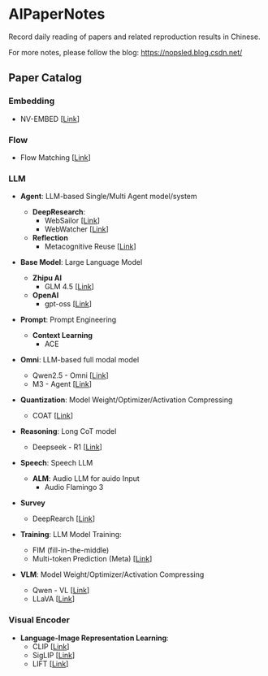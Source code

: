 # AIPaperNotes
Record daily reading of papers and related reproduction results in Chinese.

For more notes, please follow the blog: https://nopsled.blog.csdn.net/

## Paper Catalog

### Embedding

- NV-EMBED [[Link](https://github.com/AlphaAvatar/AIPaperNotes/blob/main/Embedding/2025/NV-EMBED%3A%20IMPROVED%20TECHNIQUES%20FOR%20TRAINING%20LLMS%20AS%20GENERALIST%20EMBEDDING%20MODELS.md)]

### Flow

- Flow Matching [[Link](https://github.com/AlphaAvatar/AIPaperNotes/blob/main/Flow/2023/FLOW%20MATCHING%20FOR%20GENERATIVE%20MODELING.md)]

### LLM

- **Agent**: LLM-based Single/Multi Agent model/system
    - **DeepResearch**:
        - WebSailor [[Link](https://github.com/AlphaAvatar/AIPaperNotes/blob/main/LLM/Agent/DeepRearch/2025/WebSailor%3A%20Navigating%20Super-human%20Reasoning%20for%20Web%20Agent.md)]
        - WebWatcher [[Link](https://github.com/AlphaAvatar/AIPaperNotes/blob/main/LLM/Agent/DeepRearch/2025/WebWatcher%3A%20Breaking%20New%20Frontiers%20of%20Vision-Language%20Deep%20Research%20Agent.md)]
    - **Reflection**
        - Metacognitive Reuse [[Link](https://github.com/AlphaAvatar/AIPaperNotes/blob/main/LLM/Agent/Reflection/2025/Metacognitive%20Reuse%3A%20Turning%20Recurring%20LLM%20Reasoning%20Into%20Concise%20Behaviors.md)]

- **Base Model**: Large Language Model
    - **Zhipu AI**
        - GLM 4.5 [[Link](https://github.com/AlphaAvatar/AIPaperNotes/blob/main/LLM/Base%20Model/Zhipu%20AI/2025/GLM-4.5%3A%20Agentic%2C%20Reasoning%2C%20and%20Coding%20(ARC)%20Foundation%20Models.md)]
    - **OpenAI**
        - gpt-oss [[Link](https://github.com/AlphaAvatar/AIPaperNotes/blob/main/LLM/Base%20Model/OpenAI/2025/gpt-oss-120b%20%26%20gpt-oss-20b%20Model%20Card.md)]

- **Prompt**: Prompt Engineering
    - **Context Learning**
        - ACE

- **Omni**: LLM-based full modal model
    - Qwen2.5 - Omni [[Link](https://github.com/AlphaAvatar/AIPaperNotes/blob/main/LLM/Omni/2025/Qwen2.5-Omni%20Technical%20Report.md)]
    - M3 - Agent [[Link](https://github.com/AlphaAvatar/AIPaperNotes/blob/main/LLM/Omni/2025/Seeing%2C%20Listening%2C%20Remembering%2C%20and%20Reasoning%3A%20A%20Multimodal%20Agent%20with%20Long-Term%20Memory.md)]

- **Quantization**: Model Weight/Optimizer/Activation Compressing
    - COAT [[Link](https://github.com/AlphaAvatar/AIPaperNotes/blob/main/LLM/Quantization/2025/COAT%3A%20COMPRESSING%20OPTIMIZER%20STATES%20AND%20ACTIVATION%20FOR%20MEMORY-EFFICIENT%20FP8%20TRAINING.md)]

- **Reasoning**: Long CoT model
    - Deepseek - R1 [[Link](https://github.com/AlphaAvatar/AIPaperNotes/blob/main/LLM/Reasoning/2025/DeepSeek-R1%3A%20Incentivizing%20Reasoning%20Capability%20in%20LLMs%20via%20Reinforcement%20Learning.md)]

- **Speech**: Speech LLM
    - **ALM**: Audio LLM for auido Input
        - Audio Flamingo 3

- **Survey**
    - DeepRearch [[Link](https://github.com/AlphaAvatar/AIPaperNotes/blob/main/LLM/Survey/DeepRearch/2025/A%20Comprehensive%20Survey%20of%20Deep%20Research%3A%20Systems%2C%20Methodologies%2C%20and%20Applications.md)]

- **Training**: LLM Model Training:
    - FIM (fill-in-the-middle)
    - Multi-token Prediction (Meta) [[Link](https://github.com/AlphaAvatar/AIPaperNotes/blob/main/LLM/Training/Multi-token%20Prediction/2025/Better%20%26%20Faster%20Large%20Language%20Models%20via%20Multi-token%20Prediction.md)]

- **VLM**: Model Weight/Optimizer/Activation Compressing
    - Qwen - VL [[Link](https://github.com/AlphaAvatar/AIPaperNotes/blob/main/LLM/VLM/2023/Qwen-VL%3A%20A%20Versatile%20Vision-Language%20Model%20for%20Understanding%2C%20Localization%2C%20Text%20Reading%2C%20and%20Beyond.md)]
    - LLaVA [[Link](https://github.com/AlphaAvatar/AIPaperNotes/blob/main/LLM/VLM/2023/Visual%20Instruction%20Tuning.md)]

### Visual Encoder

- **Language-Image Representation Learning**:
    - CLIP [[Link](https://github.com/AlphaAvatar/AIPaperNotes/blob/main/Visual%20Encoder/Language%20Image%20Pretraining/2021/Learning%20Transferable%20Visual%20Models%20From%20Natural%20Language%20Supervision.md)]
    - SigLIP [[Link](https://github.com/AlphaAvatar/AIPaperNotes/blob/main/Visual%20Encoder/Language%20Image%20Pretraining/2023/Sigmoid%20Loss%20for%20Language%20Image%20Pre-Training.md)]
    - LIFT [[Link](https://github.com/AlphaAvatar/AIPaperNotes/blob/main/Visual%20Encoder/Language%20Image%20Pretraining/2025/Language-Image%20Alignment%20with%20Fixed%20Text%20Encoders.md)]
